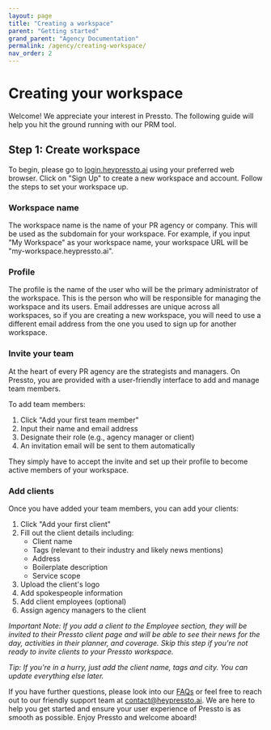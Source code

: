 ```yaml
---
layout: page
title: "Creating a workspace"
parent: "Getting started"
grand_parent: "Agency Documentation"
permalink: /agency/creating-workspace/
nav_order: 2
---
```


# Creating your workspace

Welcome! We appreciate your interest in Pressto. The following guide will help you hit the ground running with our PRM tool.

## Step 1: Create workspace

To begin, please go to [login.heypressto.ai](https://login.heypressto.ai) using your preferred web browser. Click on "Sign Up" to create a new workspace and account. Follow the steps to set your workspace up.

### Workspace name

The workspace name is the name of your PR agency or company. This will be used as the subdomain for your workspace. For example, if you input "My Workspace" as your workspace name, your workspace URL will be "my-workspace.heypressto.ai".

### Profile

The profile is the name of the user who will be the primary administrator of the workspace. This is the person who will be responsible for managing the workspace and its users. Email addresses are unique across all workspaces, so if you are creating a new workspace, you will need to use a different email address from the one you used to sign up for another workspace.

### Invite your team

At the heart of every PR agency are the strategists and managers. On Pressto, you are provided with a user-friendly interface to add and manage team members.

To add team members:

1. Click "Add your first team member"
2. Input their name and email address
3. Designate their role (e.g., agency manager or client)
4. An invitation email will be sent to them automatically

They simply have to accept the invite and set up their profile to become active members of your workspace.

### Add clients

Once you have added your team members, you can add your clients:

1. Click "Add your first client"
2. Fill out the client details including:
   - Client name
   - Tags (relevant to their industry and likely news mentions)
   - Address
   - Boilerplate description
   - Service scope
3. Upload the client's logo
4. Add spokespeople information
5. Add client employees (optional)
6. Assign agency managers to the client

_Important Note: If you add a client to the Employee section, they will be invited to their Pressto client page and will be able to see their news for the day, activities in their planner, and coverage. Skip this step if you're not ready to invite clients to your Pressto workspace._

_Tip: If you're in a hurry, just add the client name, tags and city. You can update everything else later._

If you have further questions, please look into our [FAQs](https://docs.heypressto.ai/faqs) or feel free to reach out to our friendly support team at [contact@heypressto.ai](mailto:contact@heypressto.ai). We are here to help you get started and ensure your user experience of Pressto is as smooth as possible. Enjoy Pressto and welcome aboard!
